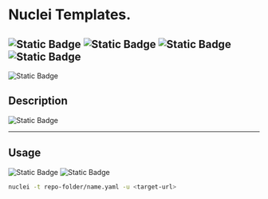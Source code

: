 # Nuclei Templates.
![Static Badge](https://img.shields.io/badge/This%20Repo%20Is%20A%20Work%20In%20Progress-orange)
![Static Badge](https://img.shields.io/badge/Custom-Nuceli%20Templates-99ccff)
![Static Badge](https://img.shields.io/badge/Built%20With-YAML-yellow)
![Static Badge](https://img.shields.io/badge/Author-CyberCavalcante-ccee00)
----
![Static Badge](https://img.shields.io/badge/Last%20Update-09/15/2023-ff0000)

## Description
![Static Badge](https://img.shields.io/badge/About%20This%20Repo.-33cc33)

---
## Usage
![Static Badge](https://img.shields.io/badge/Usage-ff6600)
![Static Badge](https://img.shields.io/badge/Must-Have%20Nuclei%20Installed-green)

```bash
nuclei -t repo-folder/name.yaml -u <target-url>
```